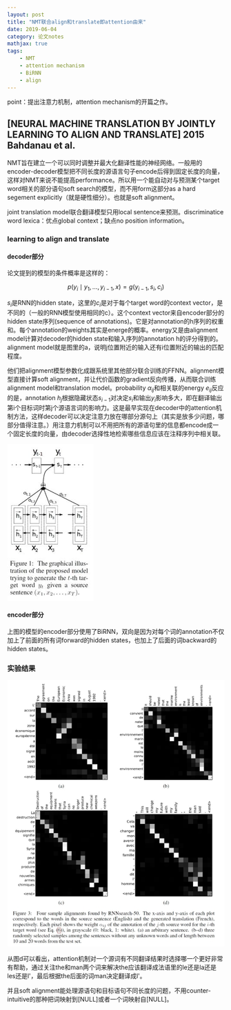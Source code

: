 ```yaml
---
layout: post
title: "NMT联合align和translate即attention由来"
date: 2019-06-04
category: 论文notes
mathjax: true
tags: 
    - NMT
    - attention mechanism
    - BiRNN
    - align
---
```


point：提出注意力机制，attention mechanism的开篇之作。

## [NEURAL MACHINE TRANSLATION BY JOINTLY LEARNING TO ALIGN AND TRANSLATE] 2015 Bahdanau et al. ##

NMT旨在建立一个可以同时调整并最大化翻译性能的神经网络。一般用的encoder-decoder模型把不同长度的源语言句子encode后得到固定长度的向量，这样对NMT来说不能提高performance。所以用一个能自动对与预测某个target word相关的部分语句soft search的模型，而不用form这部分as a hard segement explicitly（就是硬性细分）。也就是soft alignment。

joint translation model联合翻译模型只用local sentence来预测。discriminatice word lexica：优点global context；缺点no position information。

### learning to align and translate ###

#### decoder部分 ####

论文提到的模型的条件概率是这样的：

$$ p(y_i \mid y_1,...,y_{i-1},x) = g(y_{i-1},s_i,c_i) $$

$s_i$是RNN的hidden state，这里的$c_i$是对于每个target word的context vector，是不同的（一般的RNN模型使用相同的c）。这个context vector来自encoder部分的hidden state序列(sequence of annotations)。它是对annotation的h序列的权重和。每个annotation的weights其实是energe的概率。energy又是由alignment model计算对decoder的hidden state和输入序列的annotation h的评分得到的。alignment model就是图里的a，说明j位置附近的输入还有i位置附近的输出的匹配程度。

他们把alignment模型参数化成跟系统里其他部分联合训练的FFNN。alignment模型直接计算soft alignment，并让代价函数的gradient反向传播，从而联合训练alignment model和translation model。probability $\alpha_{ij}$和相关联的energy $e_{ij}$反应的是，annotation $h_j$根据隐藏状态$s_{i-1}$对决定$s_i$和输出$y_i$影响多大，即在翻译输出第i个目标词时第j个源语言词的影响力。这是最早实现在decoder中的attention机制方法，这样decoder可以决定注意力放在哪部分源句上（其实是放多少问题，哪部分值得注意。）用注意力机制可以不用把所有的源语句里的信息都encode成一个固定长度的向量，由decoder选择性地检索哪些信息应该在注释序列中相关联。

![proposed model](/assets/images/postsimage/0604/birnn_model.jpg)

#### encoder部分 ####

上图的模型的encoder部分使用了BiRNN，双向是因为对每个词的annotation不仅加上了前面的所有词forward的hidden states，也加上了后面的词backward的hidden states。

### 实验结果 ###

![four sample alignments](/assets/images/postsimage/0604/sample_alignments.jpg)

从图d可以看出，attention机制对一个源词有不同翻译结果时选择哪一个更好非常有帮助，通过关注the和man两个词来解决the应该翻译成法语里的le还是la还是les还是l'，最后根据the后面的词man决定翻译成l'。

并且soft alignment能处理源语句和目标语句不同长度的问题，不用counter-intuitive的那种把词映射到[NULL]或者一个词映射自[NULL]。